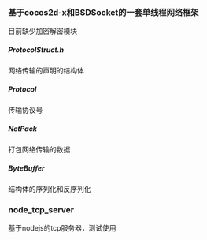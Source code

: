 ### 基于cocos2d-x和BSDSocket的一套单线程网络框架
目前缺少加密解密模块

##### ProtocolStruct.h
网络传输的声明的结构体

##### Protocol
传输协议号

##### NetPack
打包网络传输的数据

##### ByteBuffer
结构体的序列化和反序列化

### node_tcp_server
基于nodejs的tcp服务器，测试使用